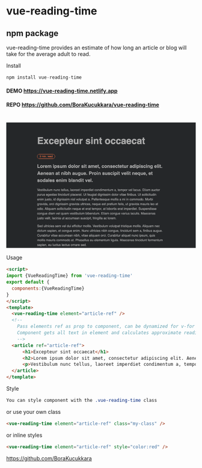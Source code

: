 # vue-reading-time
## npm package

vue-reading-time provides an estimate of how long an article or blog will take for the average adult to read.

Install
```js
npm install vue-reading-time
```


#### DEMO https://vue-reading-time.netlify.app
#### REPO https://github.com/BoraKucukkara/vue-reading-time

#
![Vue reading time component](src/assets/ss.png)


Usage
```html
<script>
import {VueReadingTime} from 'vue-reading-time'
export default {
  components:{VueReadingTime}
}
</script>
<template>
  <vue-reading-time element="article-ref" />
  <!-- 
    Pass elements ref as prop to component, can be dynamized for v-for by using :ref="some-article.id"
    Component gets all text in element and calculates approximate reading time 
    -->
  <article ref="article-ref">
      <h1>Excepteur sint occaecat</h1>
      <h2>Lorem ipsum dolor sit amet, consectetur adipiscing elit. Aenean at nibh augue. Proin suscipit velit neque, et sodales enim blandit vel. </h2>
      <p>Vestibulum nunc tellus, laoreet imperdiet condimentum a, tempor vel lacus. Etiam auctor purus egestas tincidunt placerat. Ut feugiat dignissim dolor vitae finibus. Ut sollicitudin enim justo, id dignissim nisl volutpat a. Pellentesque mollis a mi in commodo. Morbi gravida, orci dignissim gravida ultrices, neque est pretium felis, ut gravida mauris leo at odio. Aliquam sollicitudin neque et erat tempor, at lobortis erat imperdiet. Suspendisse congue diam vel quam vestibulum bibendum. Etiam congue varius iaculis. Maecenas justo velit, lacinia ut accumsan suscipit, fringilla ac lorem.</p>
  </article>
</template>

```

Style

```css
You can style component with the .vue-reading-time class
```
or use your own class
```html
<vue-reading-time element="article-ref" class="my-class" />
```
or inline styles
```html
<vue-reading-time element="article-ref" style="color:red" />
```

https://github.com/BoraKucukkara